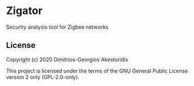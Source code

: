 # Zigator

Security analysis tool for Zigbee networks


## License

Copyright (c) 2020 Dimitrios-Georgios Akestoridis

This project is licensed under the terms of the GNU General Public License version 2 only (GPL-2.0-only).
